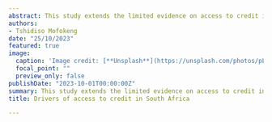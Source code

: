 ```yaml
---
abstract: This study extends the limited evidence on access to credit in South Africa. We investigate the role that demographics and the transactional behaviour at individual level play in influencing the probability of gaining access to different types of credit. We make use of recent data from the FinScopeSA 2019 Consumer Survey. We estimate a multinomial logit choice model to establish the influence of various covariates on the likelihood of an individual gaining access to formal, informal, and a combination of formal and informal credit with our reference category being those who have no access to credit. We find that age, income, higher educational attainment, living in Gauteng or Free State and higher LSM being statistically significant, increasing an individual likelihood for access to formal credit. Furthermore, we find that age, income, employment status, remittances, and LSM being positive and statistically significant at increasing the probability of individuals having access to the combination of formal and informal credit. On the other hand, Indian or Asian individuals, employments status and remittances lowered the likelihood of an individual having access to formal credit. Compared to being male for the combination of formal and informal credit.
authors:
- Tshidiso Mofokeng
date: "25/10/2023"
featured: true
image:
  caption: 'Image credit: [**Unsplash**](https://unsplash.com/photos/pLCdAaMFLTE)'
  focal_point: ""
  preview_only: false
publishDate: "2023-10-01T00:00:00Z"
summary: This study extends the limited evidence on access to credit in South Africa. We investigate the role that demographics and the transactional behaviour at individual level play in influencing the probability of gaining access to different types of credit.
title: Drivers of access to credit in South Africa

---
```



